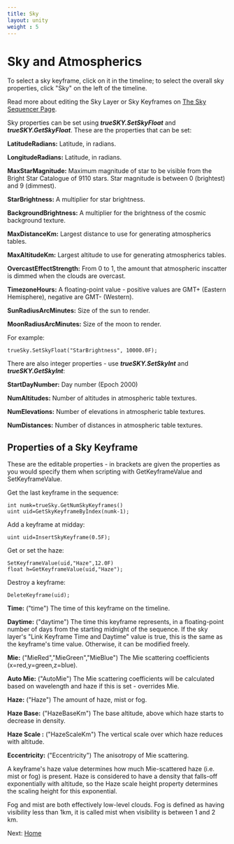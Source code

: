 ```yaml
---
title: Sky
layout: unity
weight : 5
---
```



Sky and Atmospherics
=======

To select a sky keyframe, click on it in the timeline; to select the overall sky properties, click "Sky" on the left of the timeline.

Read more about editing the Sky Layer or Sky Keyframes on [The Sky Sequencer Page](http://docs.simul.co/reference/man_8_sequencer.html).

Sky properties can be set using ***trueSKY.SetSkyFloat*** and ***trueSKY.GetSkyFloat***. These are the properties that can be set:

**LatitudeRadians:** Latitude, in radians.

**LongitudeRadians:** Latitude, in radians.
	
**MaxStarMagnitude:** Maximum magnitude of star to be visible from the Bright Star Catalogue of 9110 stars. Star magnitude is between 0 (brightest) and 9 (dimmest).
	
**StarBrightness:** A multiplier for star brightness.
	
**BackgroundBrightness:** A multiplier for the brightness of the cosmic background texture.
	
**MaxDistanceKm:** Largest distance to use for generating atmospherics tables.
	
**MaxAltitudeKm:** Largest altitude to use for generating atmospherics tables.
	
**OvercastEffectStrength:** From 0 to 1, the amount that atmospheric inscatter is dimmed when the clouds are overcast.
	
**TimezoneHours:** A floating-point value - positive values are GMT+ (Eastern Hemisphere), negative are GMT- (Western).
	
**SunRadiusArcMinutes:** Size of the sun to render.
	
**MoonRadiusArcMinutes:** Size of the moon to render.

For example:

	trueSky.SetSkyFloat("StarBrightness", 10000.0F);

There are also integer properties - use ***trueSKY.SetSkyInt*** and ***trueSKY.GetSkyInt***:


**StartDayNumber:** Day number (Epoch 2000)

**NumAltitudes:**  Number of altitudes in atmospheric table textures.

**NumElevations:** Number of elevations in atmospheric table textures. 

**NumDistances:** Number of distances in atmospheric table textures.


Properties of a Sky Keyframe
-------------------------

These are the editable properties - in brackets are given the properties as you would specify them when scripting with GetKeyframeValue and SetKeyframeValue.

Get the last keyframe in the sequence:

	int numk=trueSky.GetNumSkyKeyframes()
	uint uid=GetSkyKeyframeByIndex(numk-1);

Add a keyframe at midday:

	uint uid=InsertSkyKeyframe(0.5F);

Get or set the haze:

	SetKeyframeValue(uid,"Haze",12.0F)
	float h=GetKeyframeValue(uid,"Haze");

Destroy a keyframe:

	DeleteKeyframe(uid);


**Time:** ("time") The time of this keyframe on the timeline.

**Daytime:** ("daytime") The time this keyframe represents, in a floating-point number of days from the starting midnight of the sequence. If the sky layer's "Link Keyframe Time and Daytime" value is true, this is the same as the keyframe's time value. Otherwise, it can be modified freely.

**Mie:** ("MieRed","MieGreen","MieBlue") The Mie scattering coefficients (x=red,y=green,z=blue).

**Auto Mie:** ("AutoMie") The Mie scattering coefficients will be calculated based on wavelength and haze if this is set - overrides Mie.

**Haze:** ("Haze") The amount of haze, mist or fog.

**Haze Base:** ("HazeBaseKm") The base altitude, above which haze starts to decrease in density.

**Haze Scale :** ("HazeScaleKm") The vertical scale over which haze reduces with altitude.

**Eccentricity:** ("Eccentricity") The anisotropy of Mie scattering.

A keyframe's haze value determines how much Mie-scattered haze (i.e. mist or fog) is present. Haze is considered to have a density that falls-off exponentially with altitude, so the Haze scale height property determines the scaling height for this exponential.

Fog and mist are both effectively low-level clouds. Fog is defined as having visibility less than 1km, it is called mist when visibility is between 1 and 2 km.


Next: <a href="/unity/index">Home</a>

